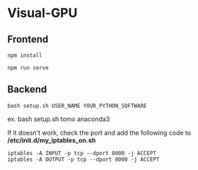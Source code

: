 # Visual-GPU
## Frontend

```
npm install 
```

```
npm run serve
```

## Backend

```
bash setup.sh USER_NAME YOUR_PYTHON_SOFTWARE
```
ex. bash setup.sh tomo anaconda3

If it doesn't work, check the port and add the following code to **/etc/init.d/my_iptables_on.sh**

```
iptables -A INPUT -p tcp --dport 8000 -j ACCEPT
iptables -A OUTPUT -p tcp --dport 8000 -j ACCEPT
```